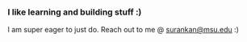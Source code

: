 ### I like learning and building stuff :)
I am super eager to just do.
Reach out to me @ surankan@msu.edu :)

